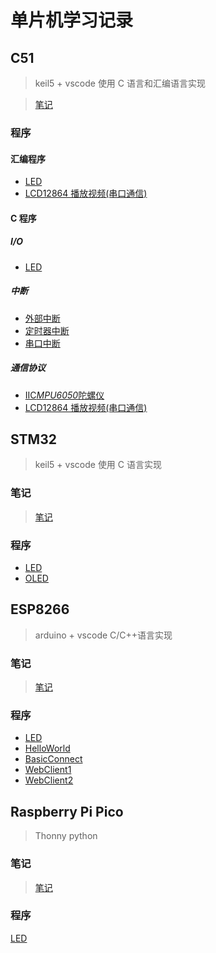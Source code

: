 # 单片机学习记录

## C51

> keil5 + vscode
> 使用 C 语言和汇编语言实现

> [笔记](./C51/C51.md)

### 程序

#### 汇编程序

- [LED](./C51/LED/asm/LED.uvproj)
- [LCD12864 播放视频(串口通信)](./C51/PICTURE/asm/PICTURE.uvproj)

#### C 程序

##### I/O

- [LED](./C51/LED/)

##### 中断

- [外部中断](./C51/Interrupt/External_Interrupt/Exterinal_Interrupt.uvproj)
- [定时器中断](./C51/Interrupt/Timer_Interrupt/Timer_Interrput.uvproj)
- [串口中断](./C51/Interrupt/Serial_Interrupt/Serial.uvproj)

##### 通信协议

- [IIC*MPU6050*陀螺仪](./C51/Serial/I2C/MPU6050/MPU6050.uvproj)
- [LCD12864 播放视频(串口通信)](./C51/PICTURE/c/badapple.uvproj)

## STM32

> keil5 + vscode
> 使用 C 语言实现

### 笔记

> [笔记](./STM32/stm32.md)

### 程序

- [LED](./STM32/LED/led.uvoptx)
- [OLED](./STM32/OLED/OLED.uvprojx)

## ESP8266

> arduino + vscode C/C++语言实现

### 笔记

> [笔记](./ESP8266/ESP8266.md)

### 程序

- [LED](./ESP8266/LED/LED.ino)
- [HelloWorld](./ESP8266/HelloWorld/HelloWorld.ino)
- [BasicConnect](./ESP8266/BasicConnect/BasicConnect.ino)
- [WebClient1](./ESP8266/WebClient/WebClient1/WebClient1.ino)
- [WebClient2](./ESP8266/WebClient/WebClient2/WebClient2.ino)

## Raspberry Pi Pico

> Thonny python

### 笔记

> [笔记](./raspberry%20pi%20pico/raspberry%20pico.md)

### 程序

[LED](./raspberry%20pi%20pico/LED/main.py)
